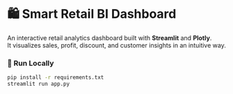 # 🛍️ Smart Retail BI Dashboard

An interactive retail analytics dashboard built with **Streamlit** and **Plotly**.  
It visualizes sales, profit, discount, and customer insights in an intuitive way.

### 🚀 Run Locally
```bash
pip install -r requirements.txt
streamlit run app.py
